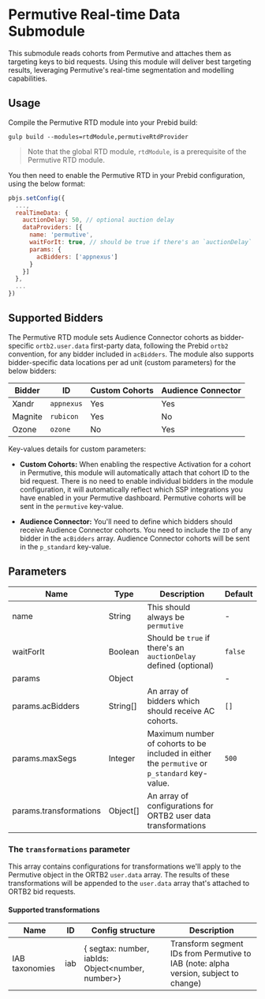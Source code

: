 # Permutive Real-time Data Submodule

This submodule reads cohorts from Permutive and attaches them as targeting keys to bid requests. Using this module will deliver best targeting results, leveraging Permutive's real-time segmentation and modelling capabilities.

## Usage

Compile the Permutive RTD module into your Prebid build:

```
gulp build --modules=rtdModule,permutiveRtdProvider
```

> Note that the global RTD module, `rtdModule`, is a prerequisite of the Permutive RTD module.

You then need to enable the Permutive RTD in your Prebid configuration, using the below format:

```javascript
pbjs.setConfig({
  ...,
  realTimeData: {
    auctionDelay: 50, // optional auction delay
    dataProviders: [{
      name: 'permutive',
      waitForIt: true, // should be true if there's an `auctionDelay`
      params: {
        acBidders: ['appnexus']
      }
    }]
  },
  ...
})
```

## Supported Bidders

The Permutive RTD module sets Audience Connector cohorts as bidder-specific `ortb2.user.data` first-party data, following the Prebid `ortb2` convention, for any bidder included in `acBidders`. The module also supports bidder-specific data locations per ad unit (custom parameters) for the below bidders:

| Bidder  | ID         | Custom Cohorts | Audience Connector |
| ------- | ---------- | -------------- | ------------------ |
| Xandr   | `appnexus` | Yes            | Yes                |
| Magnite | `rubicon`  | Yes            | No                 |
| Ozone   | `ozone`    | No             | Yes                |

Key-values details for custom parameters:

- **Custom Cohorts:** When enabling the respective Activation for a cohort in Permutive, this module will automatically attach that cohort ID to the bid request. There is no need to enable individual bidders in the module configuration, it will automatically reflect which SSP integrations you have enabled in your Permutive dashboard. Permutive cohorts will be sent in the `permutive` key-value.

- **Audience Connector:** You'll need to define which bidders should receive Audience Connector cohorts. You need to include the `ID` of any bidder in the `acBidders` array. Audience Connector cohorts will be sent in the `p_standard` key-value.

## Parameters

| Name                   | Type     | Description                                                                                   | Default |
| ---------------------- | -------- | --------------------------------------------------------------------------------------------- | ------- |
| name                   | String   | This should always be `permutive`                                                             | -       |
| waitForIt              | Boolean  | Should be `true` if there's an `auctionDelay` defined (optional)                              | `false` |
| params                 | Object   |                                                                                               | -       |
| params.acBidders       | String[] | An array of bidders which should receive AC cohorts.                                          | `[]`    |
| params.maxSegs         | Integer  | Maximum number of cohorts to be included in either the `permutive` or `p_standard` key-value. | `500`   |
| params.transformations | Object[] | An array of configurations for ORTB2 user data transformations                                |         |

### The `transformations` parameter

This array contains configurations for transformations we'll apply to the Permutive object in the ORTB2 `user.data` array. The results of these transformations will be appended to the `user.data` array that's attached to ORTB2 bid requests.

#### Supported transformations

| Name           | ID  | Config structure                                  | Description                                                                          |
| -------------- | --- | ------------------------------------------------- | ------------------------------------------------------------------------------------ |
| IAB taxonomies | iab | { segtax: number, iabIds: Object<number, number>} | Transform segment IDs from Permutive to IAB (note: alpha version, subject to change) |
